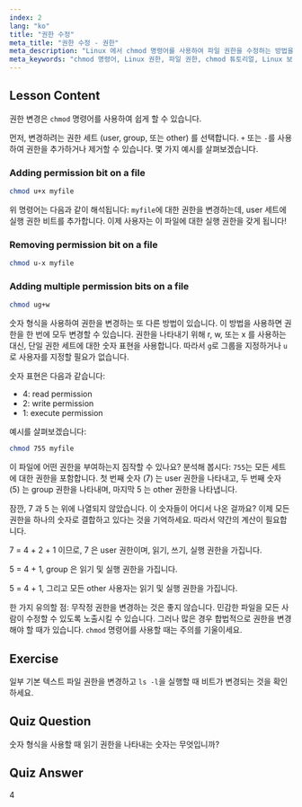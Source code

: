 ```yaml
---
index: 2
lang: "ko"
title: "권한 수정"
meta_title: "권한 수정 - 권한"
meta_description: "Linux 에서 chmod 명령어를 사용하여 파일 권한을 수정하는 방법을 배웁니다. 안전한 파일 관리를 위한 심볼릭 및 숫자 모드를 이해합니다. 지금 학습을 시작하세요!"
meta_keywords: "chmod 명령어, Linux 권한, 파일 권한, chmod 튜토리얼, Linux 보안, 초보자 Linux, Linux 가이드, chmod 숫자"
---
```


## Lesson Content

권한 변경은 `chmod` 명령어를 사용하여 쉽게 할 수 있습니다.

먼저, 변경하려는 권한 세트 (user, group, 또는 other) 를 선택합니다. `+` 또는 `-`를 사용하여 권한을 추가하거나 제거할 수 있습니다. 몇 가지 예시를 살펴보겠습니다.

### Adding permission bit on a file

```bash
chmod u+x myfile
```

위 명령어는 다음과 같이 해석됩니다: `myfile`에 대한 권한을 변경하는데, user 세트에 실행 권한 비트를 추가합니다. 이제 사용자는 이 파일에 대한 실행 권한을 갖게 됩니다!

### Removing permission bit on a file

```bash
chmod u-x myfile
```

### Adding multiple permission bits on a file

```bash
chmod ug+w
```

숫자 형식을 사용하여 권한을 변경하는 또 다른 방법이 있습니다. 이 방법을 사용하면 권한을 한 번에 모두 변경할 수 있습니다. 권한을 나타내기 위해 r, w, 또는 x 를 사용하는 대신, 단일 권한 세트에 대한 숫자 표현을 사용합니다. 따라서 `g`로 그룹을 지정하거나 `u`로 사용자를 지정할 필요가 없습니다.

숫자 표현은 다음과 같습니다:

- 4: read permission
- 2: write permission
- 1: execute permission

예시를 살펴보겠습니다:

```bash
chmod 755 myfile
```

이 파일에 어떤 권한을 부여하는지 짐작할 수 있나요? 분석해 봅시다: `755`는 모든 세트에 대한 권한을 포함합니다. 첫 번째 숫자 (7) 는 user 권한을 나타내고, 두 번째 숫자 (5) 는 group 권한을 나타내며, 마지막 5 는 other 권한을 나타냅니다.

잠깐, 7 과 5 는 위에 나열되지 않았습니다. 이 숫자들이 어디서 나온 걸까요? 이제 모든 권한을 하나의 숫자로 결합하고 있다는 것을 기억하세요. 따라서 약간의 계산이 필요합니다.

7 = 4 + 2 + 1 이므로, 7 은 user 권한이며, 읽기, 쓰기, 실행 권한을 가집니다.

5 = 4 + 1, group 은 읽기 및 실행 권한을 가집니다.

5 = 4 + 1, 그리고 모든 other 사용자는 읽기 및 실행 권한을 가집니다.

한 가지 유의할 점: 무작정 권한을 변경하는 것은 좋지 않습니다. 민감한 파일을 모든 사람이 수정할 수 있도록 노출시킬 수 있습니다. 그러나 많은 경우 합법적으로 권한을 변경해야 할 때가 있습니다. `chmod` 명령어를 사용할 때는 주의를 기울이세요.

## Exercise

일부 기본 텍스트 파일 권한을 변경하고 `ls -l`을 실행할 때 비트가 변경되는 것을 확인하세요.

## Quiz Question

숫자 형식을 사용할 때 읽기 권한을 나타내는 숫자는 무엇입니까?

## Quiz Answer

4

